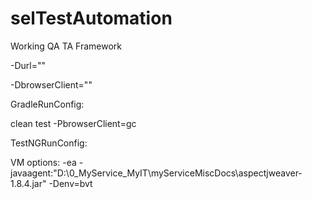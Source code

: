 # selTestAutomation
Working QA TA Framework

-Durl=""

-DbrowserClient=""

GradleRunConfig:

clean test -PbrowserClient=gc

TestNGRunConfig:

VM options: -ea -javaagent:"D:\0_MyService_MyIT\myServiceMiscDocs\aspectjweaver-1.8.4.jar" -Denv=bvt
